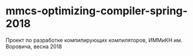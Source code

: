 # mmcs-optimizing-compiler-spring-2018
Проект по разработке компилирующих компиляторов, ИММиКН им. Воровича, весна 2018
